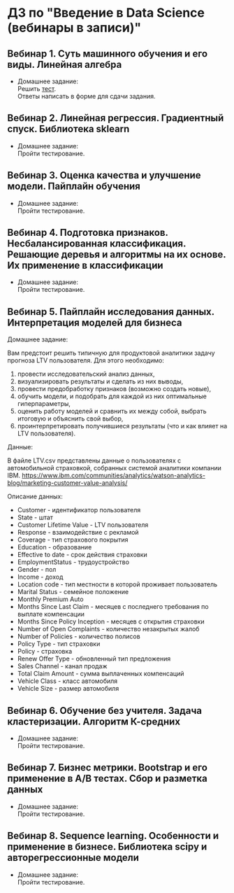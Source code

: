 # ДЗ по "Введение в Data Science (вебинары в записи)"

## Вебинар 1. Суть машинного обучения и его виды. Линейная алгебра
* Домашнее задание:  
Решить [тест](https://gbcdn.mrgcdn.ru/uploads/asset/5802477/attachment/9a3fee745457dd53ed24f6d42a62422d.pdf).  
Ответы написать в форме для сдачи задания.

##  Вебинар 2. Линейная регрессия. Градиентный спуск. Библиотека sklearn
* Домашнее задание:  
Пройти тестирование.

##  Вебинар 3. Оценка качества и улучшение модели. Пайплайн обучения
* Домашнее задание:  
Пройти тестирование.

##  Вебинар 4. Подготовка признаков. Несбалансированная классификация. Решающие деревья и алгоритмы на их основе. Их применение в классификации
* Домашнее задание:  
Пройти тестирование.

##  Вебинар 5. Пайплайн исследования данных. Интерпретация моделей для бизнеса
Домашнее задание:  

Вам предстоит решить типичную для продуктовой аналитики задачу прогноза LTV пользователя. Для этого необходимо:  
1) провести исследовательский анализ данных,
2) визуализировать результаты и сделать из них выводы,
3) провести предобработку признаков (возможно создать новые),
4) обучить модели, и подобрать для каждой из них оптимальные гиперпараметры,
5) оценить работу моделей и сравнить их между собой, выбрать итоговую и объяснить свой выбор,
6) проинтерпретировать получившиеся результаты (что и как влияет на LTV пользователя).  

Данные:  

В файле LTV.csv представлены данные о пользователях с автомобильной страховкой, собранных системой аналитики компании IBM. https://www.ibm.com/communities/analytics/watson-analytics-blog/marketing-customer-value-analysis/

Описание данных:  
- Customer - идентификатор пользователя
- State - штат
- Customer Lifetime Value - LTV пользователя
- Response - взаимодействие с рекламой
- Coverage - тип страхового покрытия
- Education - образование
- Effective to date - срок действия страховки
- EmploymentStatus - трудоустройство
- Gender - пол
- Income - доход
- Location code - тип местности в которой проживает пользователь
- Marital Status - семейное положение
- Monthly Premium Auto
- Months Since Last Claim - месяцев с последнего требования по выплате компенсации
- Months Since Policy Inception - месяцев с открытия страховки
- Number of Open Complaints - количество незакрытых жалоб
- Number of Policies - количество полисов
- Policy Type - тип страховки
- Policy - страховка
- Renew Offer Type - обновленный тип предложения
- Sales Channel - канал продаж
- Total Claim Amount - сумма выплаченных компенсаций
- Vehicle Class - класс автомобиля
- Vehicle Size - размер автомобиля

##  Вебинар 6. Обучение без учителя. Задача кластеризации. Алгоритм К-средних
* Домашнее задание:  
Пройти тестирование.

##  Вебинар 7. Бизнес метрики. Bootstrap и его применение в A/B тестах. Сбор и разметка данных
* Домашнее задание:  
Пройти тестирование.

##  Вебинар 8. Sequence learning. Особенности и применение в бизнесе. Библиотека scipy и авторегрессионные модели
* Домашнее задание:  
Пройти тестирование.